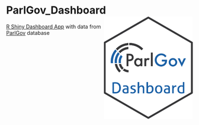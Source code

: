 
# ParlGov\_Dashboard <img src="pg_dashboard_sticker.png" align="right" alt="" width="240" />

[R Shiny Dashboard
App](https://lukas-warode.shinyapps.io/ParlGov_Dashboard/) with data
from [ParlGov](http://www.parlgov.org/) database
